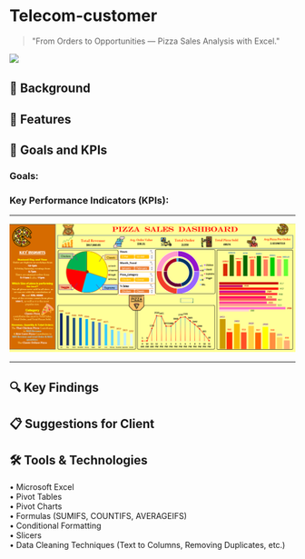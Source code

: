 # Telecom-customer
>"From Orders to Opportunities — Pizza Sales Analysis with Excel."

<img src="https://nmgprod.s3.amazonaws.com/media/files/8a/59/8a590815f030256aeed1ef2d0fed123e/cover_image_1638475388.jpg.960x540_q85_crop_upscale.jpg" width="600" />

<h2>🎯 Background</h2>

<h2>🚀 Features</h2>


<h2>🎯 Goals and KPIs</h2>

<h3>Goals:</h3>

<h3>Key Performance Indicators (KPIs):</h3>

<hr>
<img src="https://github.com/Sonalimishra-777/Pizza/blob/main/Pizza_Dashboard.png?raw=true" alt="Pizza Dashboard" width="800">
<hr>
<h2>🔍 Key Findings</h2>

<h2>📋 Suggestions for Client</h2>

<h2>🛠️ Tools & Technologies</h2>

• Microsoft Excel<br>
• Pivot Tables<br>
• Pivot Charts<br>
• Formulas (SUMIFS, COUNTIFS, AVERAGEIFS)<br>
• Conditional Formatting<br>
• Slicers<br>
• Data Cleaning Techniques (Text to Columns, Removing Duplicates, etc.)<br>
